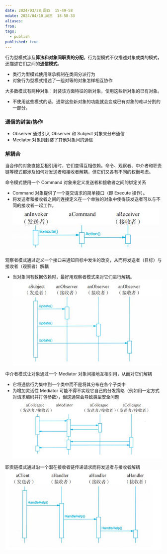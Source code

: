 ```yaml
---
date: 2024/03/28,周四  15-49-58
mdate: 2024/04/10,周三  18-58-33
aliases: 
from: 
tags:
  - publish
published: true
---
```



行为型模式涉及**算法和对象间职责的分配**。行为型模式不仅描述对象或类的模式，还描述它们之间的**通信模式**。
- 类行为型模式使用继承机制在类间分派行为
- 对象行为型模式描述了一组对等的对象怎样相互协作

大多数模式有两种对象：封装该方面特征的新对象，使用这些新对象的已有对象。
- 不使用这些模式的话，通常这些新对象的功能就会变成已有对象的难以分割的一部分。

### 通信的封装/协作

- Observer 通过引入 Observer 和 Subject 对象来分布通信
- Mediator 对象则封装了其他对象间的通信

### 解耦合

当合作的对象直接互相引用时，它们变得互相依赖。命令、观察者、中介者和职责链等模式都涉及如何对发送者和接收者解耦，但它们又各有不同的权衡考虑。

命令模式使用一个 Command 对象来定义发送者和接收者之间的绑定关系
- Command 对象提供了一个提交请求的简单接口（即 Execute 操作）。
- 将发送者和接收者之间的连接定义在一个单独的对象中使得该发送者可以与不同的接收者一起工作。
![](./assets/5-%E8%A1%8C%E4%B8%BA%E5%9E%8B%E6%A8%A1%E5%BC%8F/image-2023-10-20_12-17-25-128.png)

观察者模式通过定义一个接口来通知目标中发生的改变，从而将发送者（目标）与接收者（观察者）解耦
- 当对象间有数据依赖时，最好用观察者模式来对它们进行解耦。
![](./assets/5-%E8%A1%8C%E4%B8%BA%E5%9E%8B%E6%A8%A1%E5%BC%8F/image-2023-10-20_12-53-44-164.png)

中介者模式让对象通过一个 Mediator 对象间接地互相引用，从而对它们解耦
- 它将通信行为集中到一个类中而不是将其分布在各个子类中
- 为增加灵活性 Mediator 可能不得不实现它自己的分发策略（例如用一定方式对请求编码并打包参数），但这通常会导致类型安全问题
![](./assets/5-%E8%A1%8C%E4%B8%BA%E5%9E%8B%E6%A8%A1%E5%BC%8F/image-2023-10-20_12-54-29-879.png)

职责链模式通过沿一个潜在接收者链传递请求而将发送者与接收者解耦
![](./assets/5-%E8%A1%8C%E4%B8%BA%E5%9E%8B%E6%A8%A1%E5%BC%8F/image-2023-10-20_12-56-10-591.png)

